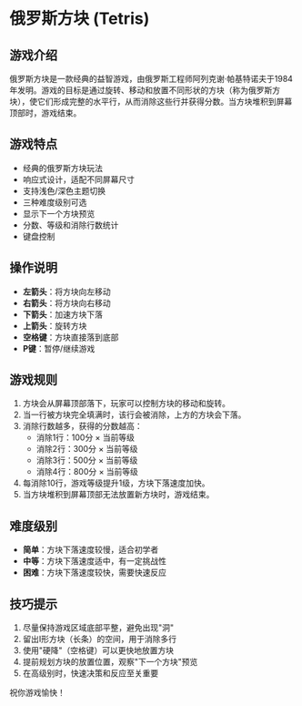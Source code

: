 # 俄罗斯方块 (Tetris)

## 游戏介绍

俄罗斯方块是一款经典的益智游戏，由俄罗斯工程师阿列克谢·帕基特诺夫于1984年发明。游戏的目标是通过旋转、移动和放置不同形状的方块（称为俄罗斯方块），使它们形成完整的水平行，从而消除这些行并获得分数。当方块堆积到屏幕顶部时，游戏结束。

## 游戏特点

- 经典的俄罗斯方块玩法
- 响应式设计，适配不同屏幕尺寸
- 支持浅色/深色主题切换
- 三种难度级别可选
- 显示下一个方块预览
- 分数、等级和消除行数统计
- 键盘控制

## 操作说明

- **左箭头**：将方块向左移动
- **右箭头**：将方块向右移动
- **下箭头**：加速方块下落
- **上箭头**：旋转方块
- **空格键**：方块直接落到底部
- **P键**：暂停/继续游戏

## 游戏规则

1. 方块会从屏幕顶部落下，玩家可以控制方块的移动和旋转。
2. 当一行被方块完全填满时，该行会被消除，上方的方块会下落。
3. 消除行数越多，获得的分数越高：
   - 消除1行：100分 × 当前等级
   - 消除2行：300分 × 当前等级
   - 消除3行：500分 × 当前等级
   - 消除4行：800分 × 当前等级
4. 每消除10行，游戏等级提升1级，方块下落速度加快。
5. 当方块堆积到屏幕顶部无法放置新方块时，游戏结束。

## 难度级别

- **简单**：方块下落速度较慢，适合初学者
- **中等**：方块下落速度适中，有一定挑战性
- **困难**：方块下落速度较快，需要快速反应

## 技巧提示

1. 尽量保持游戏区域底部平整，避免出现"洞"
2. 留出I形方块（长条）的空间，用于消除多行
3. 使用"硬降"（空格键）可以更快地放置方块
4. 提前规划方块的放置位置，观察"下一个方块"预览
5. 在高级别时，快速决策和反应至关重要

祝你游戏愉快！